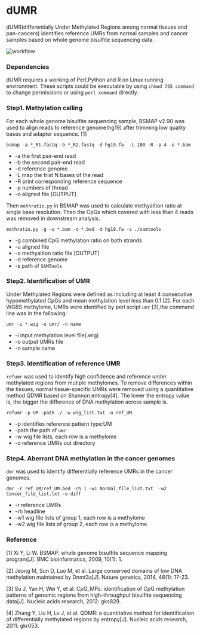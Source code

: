# dUMR
dUMR(differentially Under Methylated Regions among normal tissues and pan-cancers) identifies reference UMRs from normal samples and cancer samples based on whole genome bisulfite sequencing data.

![workflow](https://github.com/methylation/dUMR/blob/master/imgs/dUMR.png "foo")

### Dependencies
dUMR requires a working of Perl,Python and R on Linux running environment. These scripts could be executable by using `chmod 755 command` to change permissions or using `perl command` directly.

### Step1. Methylation calling
For each whole genome bisulfite sequencing sample, BSMAP v2.90 was used to align reads to reference genome(hg19) after trimming low quality bases and adapter sequence. [1]

```
bsmap -a *_R1.fastq -b *_R2.fastq -d hg19.fa  -L 100 -R -p 4 -o *.bam
```
* -a the first pair-end read
* -b the second pair-end read
* -d reference genome
* -L map the frist N bases of the read
* -R print corresponding reference sequence 
* -p numbers of thread
* -o aligned file [OUTPUT]

Then `methratio.py` in BSMAP was used to calculate methyaltion ratio at single base resolution. Then the CpGs which covered with less than 4 reads was removed in downstream analysis.
```
methratio.py -g -u *.bam -o *.bed -d hg19.fa -s ./samtools
```
* -g combined CpG methylation ratio on both strands 
* -u aligned file
* -o methyaltion ratio file [OUTPUT]
* -d reference genome
* -s path of `SAMTools`

### Step2. Identification of UMR
Under Methylated Regions were defined as including at least 4 consecutive hypomethylated CpGs and mean methylation level less than 0.1 [2]. For each WGBS methylome, UMRs were identified by perl script `umr` [3],the command line was in the following:
```
umr -i *.wig -o umr/ -n name
```
* -i input methylation level file(.wig)
* -o output UMRs file
* -n sample name

### Step3. Identification of reference UMR
`refumr` was used to identify high confidence and reference under methylated regions from mutiple methylomes. To remove differences within the tissues, normal tissue-specific UMRs were removed using a quantitative method QDMR based on Shannon entropy[4]. The lower the entropy value is, the bigger the difference of DNA methylation across sample is.

```
refumr -p UM -path ./ -w wig_list.txt -o ref_UM
```
* -p identifies reference pattern type:UM
* -path the path of `umr`
* -w wig file lists, each row is a methylome
* -o reference UMRs out directory

### Step4. Aberrant DNA methylation in the cancer genomes
`dmr` was used to identify differentially reference UMRs in the cancer genomes.

```
dmr -r ref_UM/ref_UM.bed -rh 1 -w1 Normal_file_list.txt  -w2 Cancer_file_list.txt -o diff
```
* -r reference UMRs 
* -rh headline
* -w1 wig file lists of group 1, each row is a methylome
* -w2 wig file lists of group 2, each row is a methylome

### Reference
[1] Xi Y, Li W. BSMAP: whole genome bisulfite sequence mapping program[J]. BMC bioinformatics, 2009, 10(1): 1.

[2] Jeong M, Sun D, Luo M, et al. Large conserved domains of low DNA methylation maintained by Dnmt3a[J]. Nature genetics, 2014, 46(1): 17-23.

[3] Su J, Yan H, Wei Y, et al. CpG_MPs: identification of CpG methylation patterns of genomic regions from high-throughput bisulfite sequencing data[J]. Nucleic acids research, 2012: gks829.

[4] Zhang Y, Liu H, Lv J, et al. QDMR: a quantitative method for identification of differentially methylated regions by entropy[J]. Nucleic acids research, 2011: gkr053.
